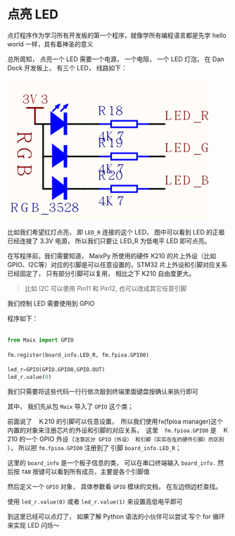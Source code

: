点亮 LED
==========


点灯程序作为学习所有开发板的第一个程序，就像学所有编程语言都是先学 hello world 一样，具有着神圣的意义


总所周知， 点亮一个 LED 需要一个电源， 一个电阻， 一个 LED 灯泡，
在 Dan Dock 开发板上， 有三个 LED， 线路如下：

![](./assets/LED.png)


比如我们希望红灯点亮， 即 `LED_R` 连接的这个 LED， 图中可以看到 LED 的正极已经连接了 3.3V 电源， 所以我们只要让 LED_R 为低电平 LED 即可点亮。

在写程序前，我们需要知道， MaixPy 所使用的硬件 K210 的片上外设（比如GPIO、I2C等）对应的引脚是可以任意设置的，STM32 片上外设和引脚对应关系已经固定了， 只有部分引脚可以复用， 相比之下 K210 自由度更大。
> 比如 I2C 可以使用 Pin11 和 Pin12, 也可以改成其它任意引脚

我们控制 LED 需要使用到 GPIO

程序如下：

```python

from Maix import GPIO

fm.register(board_info.LED_R, fm.fpioa.GPIO0)

led_r=GPIO(GPIO.GPIO0,GPIO.OUT)
led_r.value(0)
```

我们只需要将这些代码一行行依次敲到终端里面键盘按确认来执行即可

其中， 我们先从包 `Maix` 导入了 `GPIO` 这个类；

前面说了　Ｋ210 的引脚可以任意设置，　所以我们使用`fm`(fpioa manager)这个内置的对象来注册芯片的外设和引脚的对应关系，　这里　`fm.fpioa.GPIO0` 是　Ｋ210 的一个 GPIO 外设（`注意区分 GPIO（外设） 和引脚（实实在在的硬件引脚）的区别` ）， 所以把 `fm.fpioa.GPIO0` 注册到了 引脚 `board_info.LED_R`；

这里的 `board_info` 是一个板子信息的类， 可以在串口终端输入 `board_info.` 然后按 `TAB` 按键可以看到所有成员，主要是各个引脚值


然后定义一个 `GPIO` 对象， 具体参数看 `GPIO` 模块的文档， 在左边侧边栏查找。

使用 `led_r.value(0)` 或者 `led_r.value(1)` 来设置高低电平即可


到这里已经可以点灯了， 如果了解 Python 语法的小伙伴可以尝试 写个 for 循环来实现 LED 闪烁～





